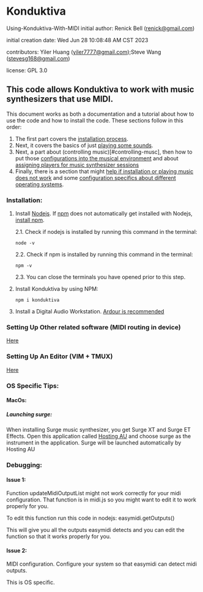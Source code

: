 # Konduktiva 
Using-Konduktiva-With-MIDI
initial author: Renick Bell (renick@gmail.com)

initial creation date: Wed Jun 28 10:08:48 AM CST 2023

contributors: Yiler Huang (yiler7777@gmail.com);Steve Wang (stevesg168@gmail.com)

license: GPL 3.0

## This code allows Konduktiva to work with music synthesizers that use MIDI.

This document works as both a documentation and a tutorial about how to use the code and how to install the code. These sections follow in this order:
1. The first part covers the [installation process](#installation). 
2. Next, it covers the basics of just [playing some sounds](#running-the-code).
3. Next, a part about (controlling music)[#controlling-musc], then how to put those [configurations into the musical environment](#record-configuration-objects-to-musical-environment) and about [assigning players for music synthesizer sessions](#assigning-player-for-music-synthesizer-session)
4. Finally, there is a section that might [help if installation or playing music does not work](#debugging) and some [configuration specifics about different operating systems](#os).

### Installation:

1. Install [Nodejs](https://nodejs.org/en). If [npm](https://www.npmjs.com/package/npm) does not automatically get installed with Nodejs, [install npm](https://github.com/npm/cli).

    2.1. Check if nodejs is installed by running this command in the terminal:
    ```
    node -v
    ```
    2.2. Check if npm is installed by running this command in the terminal:
    ```
    npm -v
    ```

    2.3. You can close the terminals you have opened prior to this step.

2. Install Konduktiva by using NPM:
    ```
    npm i konduktiva
    ```
3. Install a Digital Audio Workstation. [Ardour is recommended](https://ardour.org/)
### Setting Up Other related software (MIDI routing in device)

[Here](http://konduktiva.org/doku.php?id=first_steps)

### Setting Up An Editor (VIM + TMUX)

[Here](https://konduktiva.org/doku.php?id=vim-tmux-setup)

### OS Specific Tips:

#### MacOs:

##### Launching surge:

When installing Surge music synthesizer, you get Surge XT and Surge ET Effects. Open this application called [Hosting AU](http://ju-x.com/hostingau.html) and choose surge as the instrument in the application. Surge will be launched automatically by Hosting AU
### Debugging:

#### Issue 1:

Function updateMidiOutputList might not work correctly for your midi configuration. That function is in midi.js so you might want to edit it to work properly for you.

To edit this function run this code in nodejs: easymidi.getOutputs()

This will give you all the outputs easymidi detects and you can edit the function so that it works properly for you.

#### Issue 2:

MIDI configuration. Configure your system so that easymidi can detect midi outputs.

This is OS specific.
